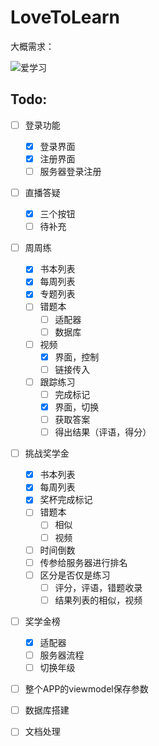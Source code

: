 # LoveToLearn
大概需求：

![爱学习](https://blog-1307458383.cos.ap-guangzhou.myqcloud.com/lnm011223-picture-master/uPic/%E7%88%B1%E5%AD%A6%E4%B9%A0.png)

## Todo:

- [ ] 登录功能
  - [x] 登录界面
  - [x] 注册界面
  - [ ] 服务器登录注册

- [ ] 直播答疑
  - [x] 三个按钮
  - [ ] 待补充

- [ ] 周周练
  - [x] 书本列表
  - [x] 每周列表
  - [x] 专题列表
  - [ ] 错题本
    - [ ] 适配器
    - [ ] 数据库
  - [ ] 视频
    - [x] 界面，控制
    - [ ] 链接传入
  - [ ] 跟踪练习
    - [ ] 完成标记
    - [x] 界面，切换
    - [ ] 获取答案
    - [ ] 得出结果（评语，得分）
- [ ] 挑战奖学金
  - [x] 书本列表
  - [x] 每周列表
  - [x] 奖杯完成标记
  - [ ] 错题本
    - [ ] 相似
    - [ ] 视频
  - [ ] 时间倒数
  - [ ] 传参给服务器进行排名
  - [ ] 区分是否仅是练习
    - [ ] 评分，评语，错题收录
    - [ ] 结果列表的相似，视频
- [ ] 奖学金榜
  - [x] 适配器
  - [ ] 服务器流程
  - [ ] 切换年级
- [ ] 整个APP的viewmodel保存参数
- [ ] 数据库搭建
- [ ] 文档处理





